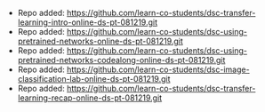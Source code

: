 
- Repo added: https://github.com/learn-co-students/dsc-transfer-learning-intro-online-ds-pt-081219.git
- Repo added: https://github.com/learn-co-students/dsc-using-pretrained-networks-online-ds-pt-081219.git
- Repo added: https://github.com/learn-co-students/dsc-using-pretrained-networks-codealong-online-ds-pt-081219.git
- Repo added: https://github.com/learn-co-students/dsc-image-classification-lab-online-ds-pt-081219.git
- Repo added: https://github.com/learn-co-students/dsc-transfer-learning-recap-online-ds-pt-081219.git